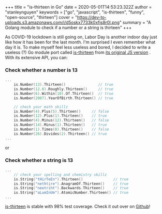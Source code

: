 +++
title = "is-thirteen in Go"
date = 2020-05-01T14:53:23.322Z
author = "stanleynguyen"
keywords = ["go", "javascript", "is-thirteen", "funny", "open-source", "thirteen"]
cover = "https://dev-to-uploads.s3.amazonaws.com/i/d5oskx7733k0xfjs8r0l.png"
summary = "A Golang module to check if a number or a string is thirteen"
+++

As COVID-19 lockdown is still going on, Labor Day is another indoor day just like how it has been for the last month. I'm surprised I even remember what day it is. To make myself feel less useless and bored, I decided to write a useless (?) Go module port called [is-thirteen](https://github.com/stanleynguyen/is-thirteen) from [its original JS version](https://github.com/jezen/is-thirteen) . With its extensive API, you can:

### Check whether a number is 13

```go
...
	is.Number(13).Thirteen()               // true
	is.Number(12.8).Roughly.Thirteen()     // true
	is.Number(6).Within(10).Of.Thirteen()  // true
	is.Number(2007).YearOfBirth.Thirteen() // true

	// check your math skillz
	is.Number(4).Plus(5).Thirteen()     // false
	is.Number(12).Plus(1).Thirteen()    // true
	is.Number(4).Minus(12).Thirteen()   // false
	is.Number(14).Minus(1).Thirteen()   // true
	is.Number(1).Times(8).Thirteen()    // false
	is.Number(26).Divides(2).Thirteen() // true
...
```

or

### Check whether a string is 13

```go
...
	// check your spelling and chemistry skillz
	is.String("tHirTeEn").Thirteen()              // true
	is.String("nethtire").AnagramOf.Thirteen()    // true
	is.String("neetriht").Backwards.Thirteen()    // true
	is.String("aLumInUm").AtomicNumber.Thirteen() // true
...
```

[is-thirteen](https://github.com/stanleynguyen/is-thirteen) is stable with 98% test coverage. Check it out over on [Github](https://github.com/stanleynguyen/is-thirteen)!
